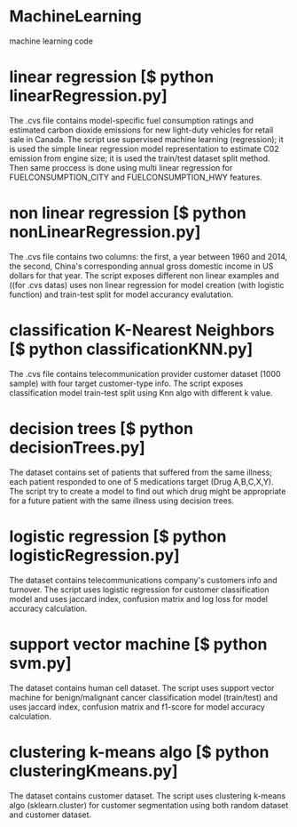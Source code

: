# MachineLearning
machine learning code 

# linear regression  [$ python linearRegression.py]
The .cvs file contains model-specific fuel consumption ratings and estimated carbon dioxide emissions for new light-duty vehicles for retail sale in Canada.
The script use supervised machine learning (regression); it is used the simple linear regression model representation to estimate C02 emission from engine size; it is used the train/test dataset split method.
Then same proccess is done using multi linear regression for FUELCONSUMPTION_CITY and FUELCONSUMPTION_HWY features.

# non linear regression [$ python nonLinearRegression.py]
The .cvs file contains two columns: the first, a year between 1960 and 2014, the second, China's corresponding annual gross domestic income in US dollars for that year.
The script exposes different non linear examples and ((for .cvs datas) uses non linear regression for model creation (with logistic function) and train-test split for model accurancy evalutation. 

# classification K-Nearest Neighbors [$ python classificationKNN.py]
The .cvs file contains telecommunication provider customer dataset (1000 sample) with four target customer-type info.
The script exposes classification model train-test split using Knn algo with different k value.

# decision trees [$ python decisionTrees.py]
The dataset contains set of patients that suffered from the same illness; each patient responded to one of 5 medications target (Drug A,B,C,X,Y). The script try to create a model to find out which drug might be appropriate for a future patient with the same illness using decision trees.

# logistic regression [$ python logisticRegression.py]
The dataset contains telecommunications company's customers info and turnover.
The script uses logistic regression for customer classification model and uses jaccard index, confusion matrix and log loss for model accuracy calculation. 

# support vector machine [$ python svm.py]
The dataset contains human cell dataset. The script uses support vector machine for benign/malignant cancer classification model (train/test) and uses jaccard index, confusion matrix and f1-score for model accuracy calculation. 

# clustering k-means algo [$ python clusteringKmeans.py]
The dataset contains customer dataset. The script uses clustering k-means algo (sklearn.cluster) for customer segmentation using both random dataset and customer dataset.
